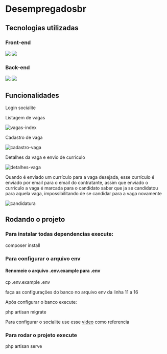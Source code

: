 # Desempregadosbr

## Tecnologias utilizadas

### Front-end
<div>
    <img src='https://img.shields.io/badge/Bootstrap-563D7C?style=for-the-badge&logo=bootstrap&logoColor=white' />
    <img src='https://img.shields.io/badge/jQuery-0769AD?style=for-the-badge&logo=jquery&logoColor=white' />
</div>

### Back-end

<div>
    <img src='https://img.shields.io/badge/Laravel-FF2D20?style=for-the-badge&logo=laravel&logoColor=white' />
    <img src='https://img.shields.io/badge/MySQL-00000F?style=for-the-badge&logo=mysql&logoColor=white' />
</div>

## Funcionalidades

<p>Login socialite</p>

<p>Listagem de vagas</p>

![vagas-index](https://user-images.githubusercontent.com/96303722/205310320-4817ac6d-aa9c-4516-8f0b-d8f2a97bbd8c.gif)

<p>Cadastro de vaga</p>

![cadastro-vaga](https://user-images.githubusercontent.com/96303722/205311458-5ffb77e4-f272-4d5d-961e-69375906450e.gif)

<p>Detalhes da vaga e envio de curriculo</p>

![detalhes-vaga](https://user-images.githubusercontent.com/96303722/205312860-61785b45-5c87-4ced-8c0b-2d1711125394.gif)

<p>Quando é enviado um currículo para a vaga desejada, esse currículo é enviado por email para o email do contratante,
   assim que enviado o currículo a vaga é marcada para o candidato saber que ja se candidatou para aquela vaga, impossibilitando de se candidar para a vaga novamente</p>
   
   ![candidatura](https://user-images.githubusercontent.com/96303722/205315622-f04f3c76-380d-499b-a089-ae1ef8ed00b2.png)

## Rodando o projeto

### Para instalar todas dependencias execute:

<p>composer install</p>

### Para configurar o arquivo env

#### Renomeie o arquivo .env.example para .env
<p>cp .env.example .env</p>

<p>faça as configurações do banco no arquivo env da linha 11 a 16</p>

<p>Após configurar o banco execute: </p>

<p>php artisan migrate</p>

<p>Para configurar o socialite use esse <a href='https://www.youtube.com/watch?v=_KomS815oWw&t=682s'>video</a> como referencia</p>

### Para rodar o projeto execute

<p>php artisan serve</p>
